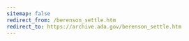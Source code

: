 ```yaml
---
sitemap: false 
redirect_from: /berenson_settle.htm 
redirect_to: https://archive.ada.gov/berenson_settle.htm 
---
```

